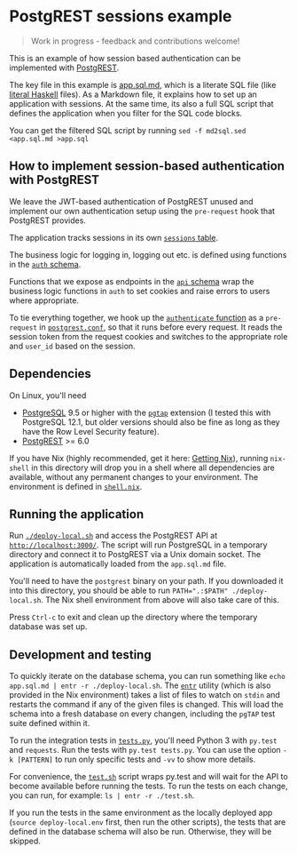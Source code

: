
# PostgREST sessions example

> Work in progress - feedback and contributions welcome!

This is an example of how session based authentication can be implemented with
[PostgREST](https://postgrest.org/).

The key file in this example is [app.sql.md](app.sql.md), which is a literate
SQL file (like [literal Haskell](https://wiki.haskell.org/Literate_programming)
files). As a Markdown file, it explains how to set up an application with
sessions. At the same time, its also a full SQL script that defines the
application when you filter for the SQL code blocks.

You can get the filtered SQL script by running
`sed -f md2sql.sed <app.sql.md >app.sql`


## How to implement session-based authentication with PostgREST

We leave the JWT-based authentication of PostgREST unused and implement our own
authentication setup using the `pre-request` hook that PostgREST provides.

The application tracks sessions in its own [`sessions`
table](app.sql.md#sessions).

The business logic for logging in, logging out etc. is defined using functions
in the [`auth` schema](app.sql.md#login).

Functions that we expose as endpoints in the [`api`
schema](app.sql.md#login-api-endpoint) wrap the business logic functions in
`auth` to set cookies and raise errors to users where appropriate.

To tie everything together, we hook up the [`authenticate`
function](app.sql.md#authentication-hook) as a `pre-request` in
[`postgrest.conf`](postgrest.conf), so that it runs before every request. It
reads the session token from the request cookies and switches to the
appropriate role and `user_id` based on the session.


## Dependencies

On Linux, you'll need
* [PostgreSQL](https://www.postgresql.org/) 9.5 or higher with the
  [`pgtap`](https://pgtap.org/) extension (I tested this with PostgreSQL 12.1,
  but older versions should also be fine as long as they have the Row Level
  Security feature).
* [PostgREST](https://github.com/PostgREST/postgrest/releases) >= 6.0

If you have Nix (highly recommended, get it here: [Getting
Nix](https://nixos.org/nix/download.html)), running `nix-shell` in this
directory will drop you in a shell where all dependencies are available,
without any permanent changes to your environment. The environment is defined
in [`shell.nix`](shell.nix).


## Running the application

Run [`./deploy-local.sh`](deploy-local.sh) and access the PostgREST API at
[`http://localhost:3000/`](http://localhost:3000/). The script will run
PostgreSQL in a temporary directory and connect it to PostgREST via a Unix
domain socket. The application is automatically loaded from the `app.sql.md`
file.

You'll need to have the `postgrest` binary on your path. If you downloaded it
into this directory, you should be able to run `PATH=".:$PATH"
./deploy-local.sh`. The Nix shell environment from above will also take care of
this.

Press `Ctrl-c` to exit and clean up the directory where the temporary database
was set up.


## Development and testing

To quickly iterate on the database schema, you can run something like `echo
app.sql.md | entr -r ./deploy-local.sh`. The
[`entr`](http://eradman.com/entrproject/) utility (which is also provided in
the Nix environment) takes a list of files to watch on `stdin` and restarts
the command if any of the given files is changed. This will load the schema
into a fresh database on every changen, including the `pgTAP` test suite defined
within it.

To run the integration tests in [`tests.py`](tests.py), you'll need Python 3
with `py.test` and `requests`. Run the tests with `py.test tests.py`. You can
use the option `-k [PATTERN]` to run only specific tests and `-vv` to show more
details.

For convenience, the [`test.sh`](test.sh) script wraps py.test and will wait
for the API to become available before running the tests. To run the tests on
each change, you can run, for example: `ls | entr -r ./test.sh`.

If you run the tests in the same environment as the locally deployed app
(`source deploy-local.env` first, then run the other scripts), the tests
that are defined in the database schema will also be run. Otherwise, they
will be skipped.
